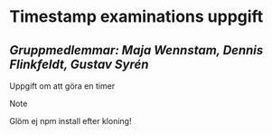 <h1><b>Timestamp examinations uppgift</b></h1>

<h2><i>Gruppmedlemmar: Maja Wennstam, Dennis Flinkfeldt, Gustav Syrén</i></h2>

<p>Uppgift om att göra en timer<p>
  
> [!NOTE]
> Glöm ej npm install efter kloning!
